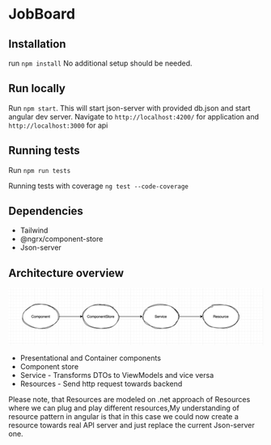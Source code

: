 # JobBoard

## Installation

run `npm install`
No additional setup should be needed.

## Run locally

Run `npm start`.
This will start json-server with provided db.json and start angular dev server. Navigate to `http://localhost:4200/` for application and `http://localhost:3000` for api

## Running tests

Run `npm run tests`

Running tests with coverage `ng test --code-coverage`

## Dependencies

- Tailwind
- @ngrx/component-store
- Json-server

## Architecture overview

![Architecture](docs/arch.jpg)

- Presentational and Container components
- Component store
- Service - Transforms DTOs to ViewModels and vice versa
- Resources - Send http request towards backend

Please note, that Resources are modeled on .net approach of Resources where we can plug and play different resources,My understanding of resource pattern in angular is that in this case we could now create a resource towards real API server and just replace the current Json-server one.
